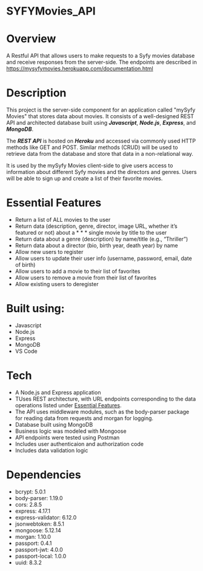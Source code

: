 # SYFYMovies_API

# Overview

A Restful API that allows users to make requests to a Syfy movies database and receive responses from the server-side. The endpoints are described in https://mysyfymovies.herokuapp.com/documentation.html

# Description

This project is the server-side component for an application called "mySyfy Movies" that stores data about movies. It consists of a well-designed REST API and architected database built using _**Javascript**_, _**Node.js**_, _**Express**_, and _**MongoDB**_. 

The _**REST API**_ is hosted on _**Heroku**_ and accessed via commonly used HTTP methods like GET and POST. Similar methods (CRUD) will be used to retrieve data from the database and store that data in a non-relational way.

It is used by the mySyfy Movies client-side to give users access to information about different Syfy movies and the  directors and genres. Users will be able to sign up and create a list of their favorite movies. 

<h1 id = "essential-features">Essential Features</h1>

* Return a list of ALL movies to the user
* Return data (description, genre, director, image URL, whether it’s featured or not) about a * * * single movie by title to the user
* Return data about a genre (description) by name/title (e.g., “Thriller”)
* Return data about a director (bio, birth year, death year) by name
* Allow new users to register
* Allow users to update their user info (username, password, email, date of birth)
* Allow users to add a movie to their list of favorites
* Allow users to remove a movie from their list of favorites
* Allow existing users to deregister

# Built using:

* Javascript
* Node.js
* Express
* MongoDB
* VS Code

# Tech

* A Node.js and Express application
* TUses REST architecture, with URL endpoints corresponding to the data operations listed under [Essential Features](#essential-features).
* The API uses middleware modules, such as the body-parser package for reading data from requests and morgan for logging.
* Database built using MongoDB
* Business logic was modeled with Mongoose
*  API endpoints were tested using Postman
* Includes user authenticaion and authorization code
* Includes data validation logic


# Dependencies

* bcrypt: 5.0.1
* body-parser: 1.19.0
* cors: 2.8.5
* express: 4.17.1
* express-validator: 6.12.0
* jsonwebtoken: 8.5.1
* mongoose: 5.12.14
* morgan: 1.10.0
* passport: 0.4.1
* passport-jwt: 4.0.0
* passport-local: 1.0.0
* uuid: 8.3.2